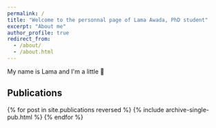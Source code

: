 ```yaml
---
permalink: /
title: "Welcome to the personnal page of Lama Awada, PhD student"
excerpt: "About me"
author_profile: true
redirect_from: 
  - /about/
  - /about.html
---
```


My name is Lama and I'm a little 💩


Publications
------
<style style="text/css">
  	.hoverTable{
		width:85%; 
		border-collapse:collapse; 
		border: 0px;
	}
	.hoverTable td{ 
		padding:7px; border:#4e95f4 0px solid;
	}
	/* Define the default color for all the table rows */
	.hoverTable tr{
		background: #ffffff;
	}
	/* Define the hover highlight color for the table row */
    .hoverTable tr:hover {
          background-color: #f7f7f7;
    }
</style>

<table class="hoverTable">
  <col style="width:75%">
  <col style="width:25%">
  {% for post in site.publications reversed %}
    {% include archive-single-pub.html %}
  {% endfor %}
</table>
